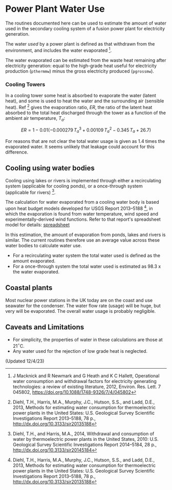 # Power Plant Water Use

The routines documented here can be used to estimate the amount of water used in the secondary cooling system of a  fusion power plant for electricity generation. 

The water *used* by a power plant is defined as that withdrawn from the environment, and includes the water evaporated [^1].

The water evaporated can be estimated from the waste heat remaining after electricity generation: equal to the high-grade heat useful for electricity production (`pthermmw`) minus the gross electricity produced (`pgrossmw`).  

### Cooling Towers

In a cooling tower some heat is absorbed to evaporate the water (latent heat), and some is used to heat the water and the surrounding air (sensible heat).  Ref [^2] gives the evaporation ratio, <em>ER</em>, the ratio of the latent heat absorbed to the total heat discharged through the tower as a function of the ambient air temperature, $T_a$:

$$
ER = 1 - 0.01 (-0.000279 \, {T_a}^3 + 0.00109 \, {T_a}^2 - 0.345 \, {T_a} + 26.7)
$$

For reasons that are not clear the total water usage is given as 1.4 times the evaporated water.  It seems unlikely that leakage could account for this difference.

## Cooling using water bodies

Cooling using lakes or rivers is implemented through either a recirculating system (applicable for cooling ponds), or a once-through system (applicable for rivers) [^3].

The calculation for water evaporated from a cooling water body is based upon heat budget models developed for USGS Report 2013–5188 [^2], in which the evaporation is found from water temperature, wind speed and experimentally-derived wind functions. Refer to that report's spreadsheet model for details: [spreadsheet](https://pubs.usgs.gov/sir/2013/5188/appendix/sir2013-5188_appendix4_fews_version_3.104_edit_20141106.xlsx)

In this estimation, the amount of evaporation from ponds, lakes and rivers is similar. The current routines therefore use an average value across these water bodies to calculate water use.

- For a recirculating water system the total water used is defined as the amount evaporated. 
- For a once-through system the total water used is estimated as 98.3 x the water evaporated.

## Coastal plants

Most nuclear power stations in the UK today are on the coast and use seawater for the condenser.  The water flow rate (usage) will be huge, but very will be evaporated.  The overall water usage is probably negligible.

## Caveats and Limitations

- For simplicity, the properties of water in these calculations are those at 21$^{\circ}$C.  
- Any water used for the rejection of low grade heat is neglected.

(Updated 12/4/23)

[^1]: J Macknick and R Newmark and G Heath and K C Hallett, Operational water consumption and withdrawal factors for electricity generating technologies: a review of existing literature, 2012, Environ. Res. Lett. 7 045802, https://doi.org/10.1088/1748-9326/7/4/045802

[^2]: Diehl, T.H., Harris, M.A., Murphy, J.C., Hutson, S.S., and Ladd, D.E., 2013, Methods for estimating water consumption for thermoelectric power plants in the United States: U.S. Geological Survey Scientific Investigations Report 2013–5188, 78 p., http://dx.doi.org/10.3133/sir20135188

[^3]: Diehl, T.H., and Harris, M.A., 2014, Withdrawal and consumption of water by thermoelectric power plants in the United States, 2010: U.S. Geological Survey Scientific Investigations Report 2014–5184, 28 p., http://dx.doi.org/10.3133/sir20145184
